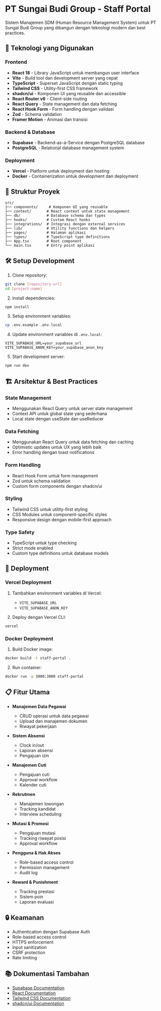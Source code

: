 # PT Sungai Budi Group - Staff Portal

Sistem Manajemen SDM (Human Resource Management System) untuk PT Sungai Budi Group yang dibangun dengan teknologi modern dan best practices.

## 🚀 Teknologi yang Digunakan

### Frontend
- **React 18** - Library JavaScript untuk membangun user interface
- **Vite** - Build tool dan development server yang cepat
- **TypeScript** - Superset JavaScript dengan static typing
- **Tailwind CSS** - Utility-first CSS framework
- **shadcn/ui** - Komponen UI yang reusable dan accessible
- **React Router v6** - Client-side routing
- **React Query** - State management dan data fetching
- **React Hook Form** - Form handling dengan validasi
- **Zod** - Schema validation
- **Framer Motion** - Animasi dan transisi

### Backend & Database
- **Supabase** - Backend-as-a-Service dengan PostgreSQL database
- **PostgreSQL** - Relational database management system

### Deployment
- **Vercel** - Platform untuk deployment dan hosting
- **Docker** - Containerization untuk development dan deployment

## 📁 Struktur Proyek

```
src/
├── components/     # Komponen UI yang reusable
├── context/       # React context untuk state management
├── db/            # Database schema dan types
├── hooks/         # Custom React hooks
├── integrations/  # Integrasi dengan external services
├── lib/           # Utility functions dan helpers
├── pages/         # Halaman aplikasi
├── types/         # TypeScript type definitions
├── App.tsx        # Root component
└── main.tsx       # Entry point aplikasi
```

## 🛠️ Setup Development

1. Clone repository:
```bash
git clone [repository-url]
cd [project-name]
```

2. Install dependencies:
```bash
npm install
```

3. Setup environment variables:
```bash
cp .env.example .env.local
```

4. Update environment variables di `.env.local`:
```env
VITE_SUPABASE_URL=your_supabase_url
VITE_SUPABASE_ANON_KEY=your_supabase_anon_key
```

5. Start development server:
```bash
npm run dev
```

## 🏗️ Arsitektur & Best Practices

### State Management
- Menggunakan React Query untuk server state management
- Context API untuk global state yang sederhana
- Local state dengan useState dan useReducer

### Data Fetching
- Menggunakan React Query untuk data fetching dan caching
- Optimistic updates untuk UX yang lebih baik
- Error handling dengan toast notifications

### Form Handling
- React Hook Form untuk form management
- Zod untuk schema validation
- Custom form components dengan shadcn/ui

### Styling
- Tailwind CSS untuk utility-first styling
- CSS Modules untuk component-specific styles
- Responsive design dengan mobile-first approach

### Type Safety
- TypeScript untuk type checking
- Strict mode enabled
- Custom type definitions untuk database models

## 🚀 Deployment

### Vercel Deployment
1. Tambahkan environment variables di Vercel:
   - `VITE_SUPABASE_URL`
   - `VITE_SUPABASE_ANON_KEY`

2. Deploy dengan Vercel CLI:
```bash
vercel
```

### Docker Deployment
1. Build Docker image:
```bash
docker build -t staff-portal .
```

2. Run container:
```bash
docker run -p 3000:3000 staff-portal
```

## 📋 Fitur Utama

- **Manajemen Data Pegawai**
  - CRUD operasi untuk data pegawai
  - Upload dan manajemen dokumen
  - Riwayat pekerjaan

- **Sistem Absensi**
  - Clock in/out
  - Laporan absensi
  - Pengajuan izin

- **Manajemen Cuti**
  - Pengajuan cuti
  - Approval workflow
  - Kalender cuti

- **Rekrutmen**
  - Manajemen lowongan
  - Tracking kandidat
  - Interview scheduling

- **Mutasi & Promosi**
  - Pengajuan mutasi
  - Tracking riwayat posisi
  - Approval workflow

- **Pengguna & Hak Akses**
  - Role-based access control
  - Permission management
  - Audit log

- **Reward & Punishment**
  - Tracking prestasi
  - Sistem poin
  - Laporan evaluasi

## 🔒 Keamanan

- Authentication dengan Supabase Auth
- Role-based access control
- HTTPS enforcement
- Input sanitization
- CSRF protection
- Rate limiting

## 📚 Dokumentasi Tambahan

- [Supabase Documentation](https://supabase.com/docs)
- [React Documentation](https://react.dev)
- [Tailwind CSS Documentation](https://tailwindcss.com/docs)
- [shadcn/ui Documentation](https://ui.shadcn.com)
